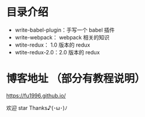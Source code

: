 # 目录介绍 

- write-babel-plugin：手写一个 babel 插件
- write-webpack： webpack 相关的知识
- wtite-redux： 1.0 版本的 redux
- wtite-redux-2.0：2.0 版本的 redux

# 博客地址 （部分有教程说明）
https://fu1996.github.io/

欢迎 star Thanks♪(･ω･)ﾉ